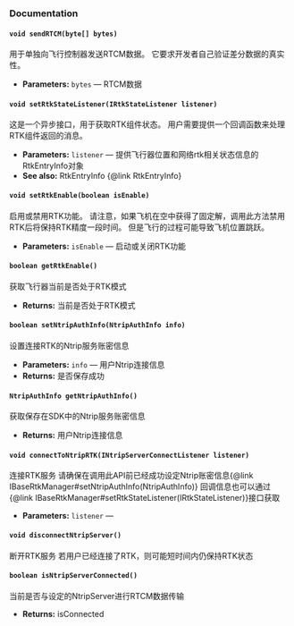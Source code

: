 ### Documentation

#### `void sendRTCM(byte[] bytes)`

用于单独向飞行控制器发送RTCM数据。 它要求开发者自己验证差分数据的真实性。

* **Parameters:** `bytes` — RTCM数据

#### `void setRtkStateListener(IRtkStateListener listener)`

这是一个异步接口，用于获取RTK组件状态。 用户需要提供一个回调函数来处理RTK组件返回的消息。

* **Parameters:** `listener` — 提供飞行器位置和网络rtk相关状态信息的RtkEntryInfo对象
* **See also:** RtkEntryInfo {@link RtkEntryInfo}

#### `void setRtkEnable(boolean isEnable)`

启用或禁用RTK功能。 请注意，如果飞机在空中获得了固定解，调用此方法禁用RTK后将保持RTK精度一段时间。 但是飞行的过程可能导致飞机位置跳跃。

* **Parameters:** `isEnable` — 启动或关闭RTK功能

#### `boolean getRtkEnable()`

获取飞行器当前是否处于RTK模式

* **Returns:** 当前是否处于RTK模式

#### `boolean setNtripAuthInfo(NtripAuthInfo info)`

设置连接RTK的Ntrip服务账密信息

* **Parameters:** `info` — 用户Ntrip连接信息
* **Returns:** 是否保存成功

#### `NtripAuthInfo getNtripAuthInfo()`

获取保存在SDK中的Ntrip服务账密信息

* **Returns:** 用户Ntrip连接信息

#### `void connectToNtripRTK(INtripServerConnectListener listener)`

连接RTK服务 请确保在调用此API前已经成功设定Ntrip账密信息{@link IBaseRtkManager#setNtripAuthInfo(NtripAuthInfo)} 回调信息也可以通过{@link IBaseRtkManager#setRtkStateListener(IRtkStateListener)}接口获取

* **Parameters:** `listener` —

#### `void disconnectNtripServer()`

断开RTK服务 若用户已经连接了RTK，则可能短时间内仍保持RTK状态

#### `boolean isNtripServerConnected()`

当前是否与设定的NtripServer进行RTCM数据传输

* **Returns:** isConnected